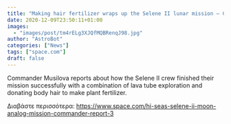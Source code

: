 ```yaml
---
title: "Making hair fertilizer wraps up the Selene II lunar mission — Commander's Report: Lunar Day 14"
date: 2020-12-09T23:50:11+01:00
images:
  - "images/post/tm4rELg3XJQfMQBRenqJ98.jpg"
author: "AstroBot"
categories: ["News"]
tags: ["space.com"]
draft: false
---
```


Commander Musilova reports about how the Selene II crew finished their mission successfully with a combination of lava tube exploration and donating body hair to make plant fertilizer. 

Διαβάστε περισσότερα: https://www.space.com/hi-seas-selene-ii-moon-analog-mission-commander-report-3
